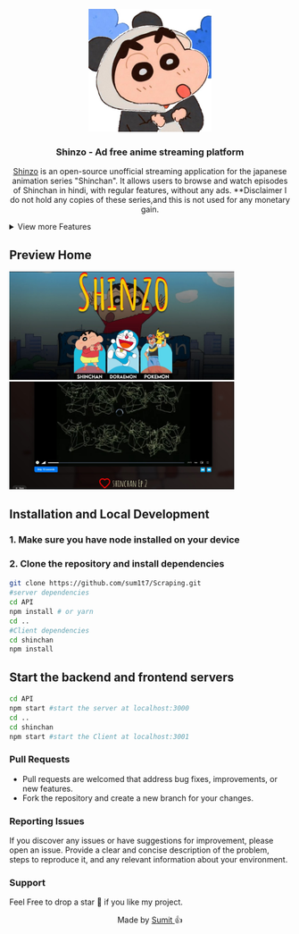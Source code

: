 <p align="center">
  <div align="center">
    <a href="https://watchshinchan.vercel.app/">
      <img alt="AnimeHi" src="/shinchan/src/assest/Shinchan-assests/b822fd5ee0e84c73f5ade20cb68c8099 (1).JPG" width="220"/>
    </a>
  </div>
    <h3 align="center">Shinzo - Ad free anime streaming platform</h3>
</p>
<p align="center">
    <a href="https://watchshinchan.vercel.app/">Shinzo</a> is an open-source unofficial streaming application for the japanese animation series "Shinchan". It allows users to browse and watch episodes of Shinchan in hindi, with regular features, without any ads. **Disclaimer I do not hold any copies of these series,and this is not used for any monetary gain.
 </p>

<details>
<summary>View more Features</summary>

## Features

- Browse and select seasons and episodes of Shinchan.
- Watch episodes with a built-in video player.
- Navigate between episodes using navigation buttons.
- View previously watched episodes.
- Responsive design for various screen sizes.

</details>

## Preview Home

<div style="text-align: left;">
  <img src="shinchan/src/assest/Cartoons/preview.jpg" alt="Home Page" style="max-width: 80%;" >
 
  <img src="shinchan/src/assest/Cartoons/preview-player.jpg" alt="Player Page" style="max-width: 80%;" >
</div>

## Installation and Local Development

### 1. Make sure you have node installed on your device

### 2. Clone the repository and install dependencies

```bash
git clone https://github.com/sum1t7/Scraping.git
#server dependencies
cd API
npm install # or yarn
cd ..
#Client dependencies
cd shinchan
npm install
```

## Start the backend and frontend servers

```bash
cd API
npm start #start the server at localhost:3000
cd ..
cd shinchan
npm start #start the Client at localhost:3001
```

### Pull Requests

- Pull requests are welcomed that address bug fixes, improvements, or new features.
- Fork the repository and create a new branch for your changes.

### Reporting Issues

If you discover any issues or have suggestions for improvement, please open an issue. Provide a clear and concise description of the problem, steps to reproduce it, and any relevant information about your environment.

### Support

Feel Free to drop a star 🌟 if you like my project.

<p align="center" style="text-decoration: none;">Made by <a href="https://github.com/sum1t7" tarGET="_blank">Sumit 
</a>👍</p>
